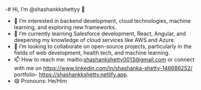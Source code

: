 -# Hi, I’m @shashankkshettyy 👋

- 👀 I’m interested in backend development, cloud technologies, machine learning, and exploring new frameworks.
- 🌱 I’m currently learning Salesforce development, React, Angular, and deepening my knowledge of cloud services like AWS and Azure.
- 💞️ I’m looking to collaborate on open-source projects, particularly in the fields of web development, health tech, and machine learning.
- 📫 How to reach me: mailto:shashankshetty0013@gmail.com or connect with me on https://www.linkedin.com/in/shashanka-shetty-146686252/ portfolio- https://shashankkshetty.netlify.app.
- 😄 Pronouns: He/Him
